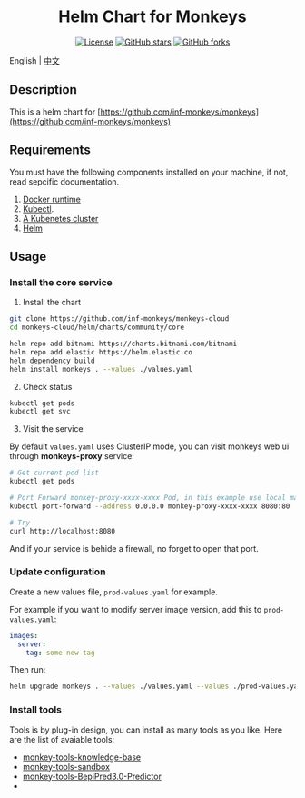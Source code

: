 <div align="center">

# Helm Chart for Monkeys

[![License](https://img.shields.io/github/license/inf-monkeys/monkeys-helm)](http://www.apache.org/licenses/LICENSE-2.0)
[![GitHub stars](https://img.shields.io/github/stars/inf-monkeys/monkeys-helm?style=social&label=Star&maxAge=2592000)](https://GitHub.com/inf-monkeys/monkeys-helm/stargazers/)
[![GitHub forks](https://img.shields.io/github/forks/inf-monkeys/monkeys-helm?style=social&label=Fork&maxAge=2592000)](https://github.com/inf-monkeys/monkeys-helm)

</div>

English | [中文](./README_zh.md)

## Description

This is a helm chart for [https://github.com/inf-monkeys/monkeys](https://github.com/inf-monkeys/monkeys)

## Requirements

You must have the following components installed on your machine, if not, read sepcific documentation.

1. [Docker runtime](https://docs.docker.com/engine/install/ubuntu/)
2. [Kubectl](https://kubernetes.io/docs/tasks/tools/install-kubectl-linux/).
3. [A Kubenetes cluster](https://minikube.sigs.k8s.io/docs/start/)
4. [Helm](https://helm.sh/docs/intro/install/)

## Usage

### Install the core service

1. Install the chart

```sh
git clone https://github.com/inf-monkeys/monkeys-cloud
cd monkeys-cloud/helm/charts/community/core

helm repo add bitnami https://charts.bitnami.com/bitnami
helm repo add elastic https://helm.elastic.co
helm dependency build
helm install monkeys . --values ./values.yaml
```

2. Check status

```sh
kubectl get pods
kubectl get svc
```

3. Visit the service


By default `values.yaml` uses ClusterIP mode, you can visit monkeys web ui through **monkeys-proxy** service:

```sh
# Get current pod list
kubectl get pods 

# Port Forward monkey-proxy-xxxx-xxxx Pod, in this example use local machine's 8080 port.
kubectl port-forward --address 0.0.0.0 monkey-proxy-xxxx-xxxx 8080:80

# Try
curl http://localhost:8080
```

And if your service is behide a firewall, no forget to open that port.

### Update configuration

Create a new values file, `prod-values.yaml` for example.

For example if you want to modify server image version, add this to `prod-values.yaml`:

```yaml
images:
  server:
    tag: some-new-tag
```

Then run:

```sh
helm upgrade monkeys . --values ./values.yaml --values ./prod-values.yaml --namespace monkeys
```

### Install tools

Tools is by plug-in design, you can install as many tools as you like. Here are the list of avaiable tools:

- [monkey-tools-knowledge-base](./helm/charts/community/tools/monkey-tools-knowledge-base/README.md)
- [monkey-tools-sandbox](./helm/charts/community/tools/monkey-tools-sandbox/README.md)
- [monkey-tools-BepiPred3.0-Predictor](./helm/charts/community/tools/monkey-tools-BepiPred3.0-Predictor/README.md)
- 